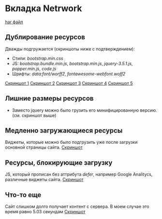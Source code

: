 # Вкладка Netrwork
[har файл](https://disk.yandex.ru/d/qB5C9byWBm9-og)
## Дублирование ресурсов
Дважды подгружается (скриншоты ниже с подтверждением): 
- Стили: *bootstrap.min.css*
- JS: *bootstrap.bundle.min.js*, *bootstrap.min.js*, *jquery-3.5.1.js*, *popper.min.js*, *code.js*
- Шрифты: *data:font/worff2*, *fontawesome-webfont.woff2*
 
[Скриншот 1](./imgs/Duplicate-1.png)
[Скриншот 2](./imgs/Duplicate-2.png)
[Скриншот 3](./imgs/Duplicate-3.png)
[Скриншот 4](./imgs/Duplicate-4.png)
[Скриншот 5](./imgs/Duplicate-5.png)

## Лишние размеры ресурсов
- Заместо jquery можно было грузить его минифицированную версию. (см. скриншот выше)

## Медленно загружающиеся ресурсы
Виджеты, которые можно было подгрузить уже после загрузки основной страницы сайта.
[Скриншот](./imgs/Time.png)

## Ресурсы, блокирующие загрузку
JS, который прописан без аттрибута *defer*, например Google Analitycs, различные виджеты сайта.
[Скриншот](./imgs/Blocking.png)

## Что-то еще
Сайт слишком долго получает контент с сервера. В моем случае это время равно 5.03 секундам
[Скриншот](./imgs/First-byte.png)

